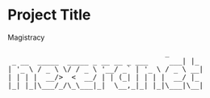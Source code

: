 # Project Title

Magistracy
<pre>                                     _
 _ __  _____  _____ _ __ __ _ ___     ___| |_  
| '_ \ / _ \ \/ / _ \ '__/ _` | '_ \ / _ \ __|  
| | | |  __/>  <  __/ | | (_| | | | |  __/ |_  
|_| |_|\___/_/\_\___|_|  \__,_|_| |_|\___|\__|  

</pre>
